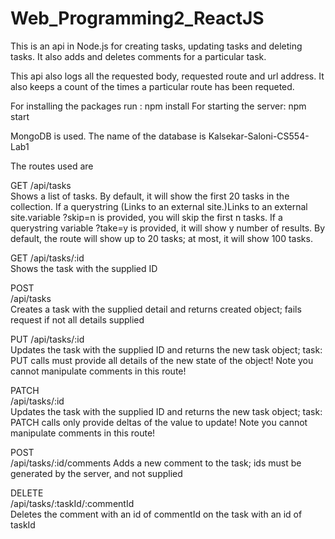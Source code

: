 # Web_Programming2_ReactJS

This is an api in Node.js for creating tasks, updating tasks and deleting tasks. It also adds and deletes comments for a particular task. 

This api also logs all the requested body, requested route and url address. 
It also keeps a count of the times a particular route has been requeted. 

For installing the packages run : npm install 
For starting the server: npm start

MongoDB is used. The name of the database is Kalsekar-Saloni-CS554-Lab1

The routes used are 

GET	
/api/tasks	
Shows a list of tasks. By default, it will show the first 20 tasks in the collection. If a querystring (Links to an external site.)Links to an external site.variable ?skip=n is provided, you will skip the first n tasks. If a querystring variable ?take=y is provided, it will show y number of results. By default, the route will show up to 20 tasks; at most, it will show 100 tasks.

GET	
/api/tasks/:id	
Shows the task with the supplied ID

POST	
/api/tasks	
Creates a task with the supplied detail and returns created object; fails request if not all details supplied

PUT	
/api/tasks/:id	
Updates the task with the supplied ID and returns the new task object; task: PUT calls must provide all details of the new state of the object! Note you cannot manipulate comments in this route!

PATCH	
/api/tasks/:id	
Updates the task with the supplied ID and returns the new task object; task: PATCH calls only provide deltas of the value to update! Note you cannot manipulate comments in this route!

POST	
/api/tasks/:id/comments	
Adds a new comment to the task; ids must be generated by the server, and not supplied

DELETE	
/api/tasks/:taskId/:commentId	
Deletes the comment with an id of commentId on the task with an id of taskId
